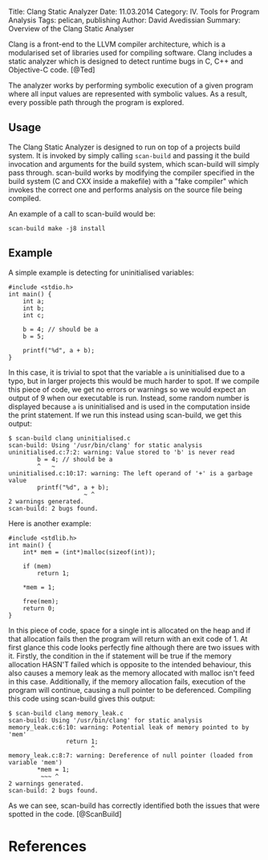 Title: Clang Static Analyzer
Date: 11.03.2014
Category: IV. Tools for Program Analysis
Tags: pelican, publishing
Author: David Avedissian
Summary: Overview of the Clang Static Analyser

Clang is a front-end to the LLVM compiler architecture, which is a modularised
set of libraries used for compiling software. Clang includes a static analyzer
which is designed to detect runtime bugs in C, C++ and Objective-C code. [@Ted]

The analyzer works by performing symbolic execution of a given program where all input values are represented with symbolic values. As a result, every possible
path through the program is explored.

Usage
----------

The Clang Static Analyzer is designed to run on top of a projects build system.
It is invoked by simply calling `scan-build` and passing it the build invocation
and arguments for the build system, which scan-build will simply pass through.
scan-build works by modifying the compiler specified in the build system (C and
CXX inside a makefile) with a "fake compiler" which invokes the correct one and
performs analysis on the source file being compiled.

An example of a call to scan-build would be:

	scan-build make -j8 install

Example
----------

A simple example is detecting for uninitialised variables:

	#include <stdio.h>
	int main() {
		int a;
		int b;
		int c;

		b = 4; // should be a
		b = 5;

		printf("%d", a + b);
	}

In this case, it is trivial to spot that the variable `a` is uninitialised due
to a typo, but in larger projects this would be much harder to spot. If we
compile this piece of code, we get no errors or warnings so we would expect an
output of 9 when our executable is run. Instead, some random number is displayed
because `a` is uninitialised and is used in the computation inside the print
statement. If we run this instead using scan-build, we get this output:

	$ scan-build clang uninitialised.c
	scan-build: Using '/usr/bin/clang' for static analysis
	uninitialised.c:7:2: warning: Value stored to 'b' is never read
	        b = 4; // should be a
	        ^   ~
	uninitialised.c:10:17: warning: The left operand of '+' is a garbage value
	        printf("%d", a + b);
	                     ~ ^
	2 warnings generated.
	scan-build: 2 bugs found.

Here is another example:

	#include <stdlib.h>
	int main() {
		int* mem = (int*)malloc(sizeof(int));

		if (mem)
			return 1;

		*mem = 1;

		free(mem);
		return 0;
	}

In this piece of code, space for a single int is allocated on the heap and if
that allocation fails then the program will return with an exit code of 1. At
first glance this code looks perfectly fine although there are two issues with
it. Firstly, the condition in the if statement will be true if the memory
allocation HASN'T failed which is opposite to the intended behaviour, this also
causes a memory leak as the memory allocated with malloc isn't feed in this
case. Additionally, if the memory allocation fails, execution of the program
will continue, causing a null pointer to be deferenced. Compiling this code
using scan-build gives this output:

	$ scan-build clang memory_leak.c
	scan-build: Using '/usr/bin/clang' for static analysis
	memory_leak.c:6:10: warning: Potential leak of memory pointed to by 'mem'
	                return 1;
	                       ^
	memory_leak.c:8:7: warning: Dereference of null pointer (loaded from variable 'mem')
	        *mem = 1;
	         ~~~ ^
	2 warnings generated.
	scan-build: 2 bugs found.

As we can see, scan-build has correctly identified both the issues that were
spotted in the code. [@ScanBuild]

References
==========
[@Ted "Ted Kremenek: Finding software bugs with the Clang Static Analyzer"]: http://llvm.org/devmtg/2008-08/Kremenek_StaticAnalyzer.pdf
[@ScanBuild "Scan Build"]: http://clang-analyzer.llvm.org/scan-build.html
